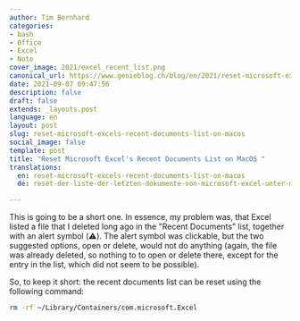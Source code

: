 ```yaml
---
author: Tim Bernhard
categories:
- bash
- Office
- Excel
- Note
cover_image: 2021/excel_recent_list.png
canonical_url: https://www.genieblog.ch/blog/en/2021/reset-microsoft-excels-recent-documents-list-on-macos
date: 2021-09-07 09:47:56
description: false
draft: false
extends: _layouts.post
language: en
layout: post
slug: reset-microsoft-excels-recent-documents-list-on-macos
social_image: false
template: post
title: "Reset Microsoft Excel's Recent Documents List on MacOS "
translations:
  en: reset-microsoft-excels-recent-documents-list-on-macos
  de: reset-der-liste-der-letzten-dokumente-von-microsoft-excel-unter-macos

---
```


This is going to be a short one. 
In essence, my problem was, that Excel listed a file that I deleted long ago in the "Recent Documents" list, together with an alert symbol (⚠️).
The alert symbol was clickable, but the two suggested options, open or delete, would not do anything (again, the file was already deleted, so nothing to to open or delete there, except for the entry in the list, which did not seem to be possible).

So, to keep it short: the recent documents list can be reset using the following command:

```bash
rm -rf ~/Library/Containers/com.microsoft.Excel
```

